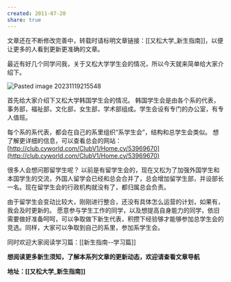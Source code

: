 ```yaml
---
created: 2011-07-20
share: true
---
```

文章还在不断修改完善中，转载时请标明文章链接：[[又松大学_新生指南]]，以便让更多的人看到更新更准确的文章。 

最近有好几个同学问我，关于又松大学学生会的情况，所以今天就来简单给大家介绍下。 

![Pasted image 20231119215548](https://img.xcz.life/i/archive/obsidian/1741526379-66.png)

首先给大家介绍下又松大学韩国学生会的情况。 韩国学生会是由各个系的代表，事务部，福祉部，文化部，女生部，学术部组成。学生会设有专门的办公室，有专人值班。  <!--more-->

每个系的系代表，都会在自己的系里组织“系学生会”，结构和总学生会类似。 想了解更详细的信息，可以查看总会的网站：[http://club.cyworld.com/ClubV1/Home.cy/53969670](http://club.cyworld.com/ClubV1/Home.cy/53969670) 

很多人会想问那留学生呢？ 以前是有留学生会的，现在又松为了加强外国学生和本国学生的交流，外国人留学会已经和总会合并了，总会增加留学生部，并设部长一名。现在留学生会的行政机构就没有了，都归属总会负责。 

由于留学生会变动比较大，刚刚进行整合，还没有具体怎么运营的计划，如果有，我会及时更新的。 愿意参与学生工作的同学，以及想提高自身能力的同学，依旧需要做好准备呵呵，可以争取做下新生代表，积攒下经验够才能够参加总学生会的竞选。同样，大家可以争取到自己的系里，参加系学生会。 

同时欢迎大家阅读学习篇：[[新生指南--学习篇]]

**想阅读更多新生须知，了解本系列文章的更新动态，欢迎请查看文章导航**

**地址：[[又松大学_新生指南]]**